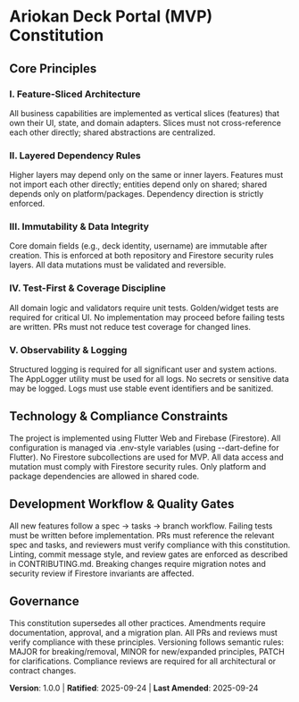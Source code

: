 
<!--
Sync Impact Report
Version change: (template) → 1.0.0
Modified principles: All placeholders replaced with concrete project rules
Added sections: All (first formalization)
Removed sections: None
Templates requiring updates: ✅ plan-template.md, ✅ spec-template.md, ✅ tasks-template.md (all reviewed, no changes needed)
Follow-up TODOs: None
-->

# Ariokan Deck Portal (MVP) Constitution

## Core Principles


### I. Feature-Sliced Architecture
All business capabilities are implemented as vertical slices (features) that own their UI, state, and domain adapters. Slices must not cross-reference each other directly; shared abstractions are centralized.

### II. Layered Dependency Rules
Higher layers may depend only on the same or inner layers. Features must not import each other directly; entities depend only on shared; shared depends only on platform/packages. Dependency direction is strictly enforced.

### III. Immutability & Data Integrity
Core domain fields (e.g., deck identity, username) are immutable after creation. This is enforced at both repository and Firestore security rules layers. All data mutations must be validated and reversible.

### IV. Test-First & Coverage Discipline
All domain logic and validators require unit tests. Golden/widget tests are required for critical UI. No implementation may proceed before failing tests are written. PRs must not reduce test coverage for changed lines.

### V. Observability & Logging
Structured logging is required for all significant user and system actions. The AppLogger utility must be used for all logs. No secrets or sensitive data may be logged. Logs must use stable event identifiers and be sanitized.



## Technology & Compliance Constraints

The project is implemented using Flutter Web and Firebase (Firestore). All configuration is managed via .env-style variables (using --dart-define for Flutter). No Firestore subcollections are used for MVP. All data access and mutation must comply with Firestore security rules. Only platform and package dependencies are allowed in shared code.


## Development Workflow & Quality Gates

All new features follow a spec → tasks → branch workflow. Failing tests must be written before implementation. PRs must reference the relevant spec and tasks, and reviewers must verify compliance with this constitution. Linting, commit message style, and review gates are enforced as described in CONTRIBUTING.md. Breaking changes require migration notes and security review if Firestore invariants are affected.

## Governance

This constitution supersedes all other practices. Amendments require documentation, approval, and a migration plan. All PRs and reviews must verify compliance with these principles. Versioning follows semantic rules: MAJOR for breaking/removal, MINOR for new/expanded principles, PATCH for clarifications. Compliance reviews are required for all architectural or contract changes.

**Version**: 1.0.0 | **Ratified**: 2025-09-24 | **Last Amended**: 2025-09-24
<!-- Version: 1.0.0 | Ratified: 2025-09-24 | Last Amended: 2025-09-24 -->